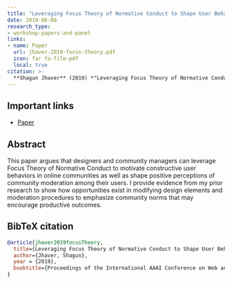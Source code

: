 ```yaml
---
title: "Leveraging Focus Theory of Normative Conduct to Shape User Behavior"
date: 2019-06-08
research_type: 
- workshop-papers-and-panel
links:
- name: Paper
  url: jhaver-2019-focus-theory.pdf
  icon: far fa-file-pdf
  local: true
citation: >-
  **Shagun Jhaver** (2019) *"Leveraging Focus Theory of Normative Conduct to Shape User Behavior,"* Managing and Designing for Norms in Online Communities Workshop. In Proceedings of the 13th International AAAI Conference on Web and Social Media (ICWSM 2019)
---
```


## Important links

- [Paper](jhaver-2019-focus-theory.pdf)

## Abstract

 This paper argues that designers and community managers can leverage Focus Theory of Normative Conduct to motivate constructive user behaviors in online communities as well as shape positive perceptions of community moderation among their users. I provide evidence from my prior research to show how opportunities exist in modifying design elements and moderation procedures to emphasize community norms that may encourage productive outcomes.

## BibTeX citation

```bibtex
@article{jhaver2019focusTheory,
  title={Leveraging Focus Theory of Normative Conduct to Shape User Behavior},
  author={Jhaver, Shagun},
  year = {2019},
  booktitle={Proceedings of the International AAAI Conference on Web and Social Media}
}
```
